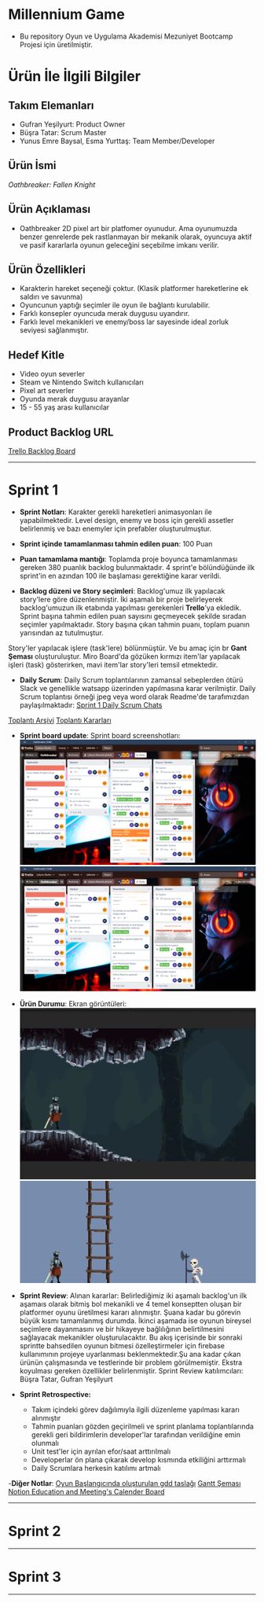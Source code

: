 # **Millennium Game**

- Bu repository Oyun ve Uygulama Akademisi Mezuniyet Bootcamp Projesi için üretilmiştir.

# Ürün İle İlgili Bilgiler

## Takım Elemanları

- Gufran Yeşilyurt: Product Owner
- Büşra Tatar: Scrum Master
- Yunus Emre Baysal, Esma Yurttaş: Team Member/Developer

## Ürün İsmi

*Oathbreaker: Fallen Knight*

## Ürün Açıklaması

- Oathbreaker 2D pixel art bir platfomer oyunudur. Ama oyunumuzda benzer genrelerde pek rastlanmayan bir mekanik olarak, oyuncuya aktif ve pasif kararlarla oyunun geleceğini seçebilme imkanı verilir.

## Ürün Özellikleri

- Karakterin hareket seçeneği çoktur. (Klasik platformer hareketlerine ek saldırı ve savunma)
- Oyuncunun yaptığı seçimler ile oyun ile bağlantı kurulabilir.
- Farklı konsepler oyuncuda merak duygusu uyandırır.
- Farklı level mekanikleri ve enemy/boss lar sayesinde ideal zorluk seviyesi sağlanmıştır.

## Hedef Kitle

- Video oyun severler
- Steam ve Nintendo Switch kullanıcıları
- Pixel art severler
- Oyunda merak duygusu arayanlar
- 15 - 55 yaş arası kullanıcılar

## Product Backlog URL

[Trello Backlog Board](https://trello.com/invite/b/k3H1dCDV/5b89bfeb1e7ee4306b44a104d23273e4/oyunumuz)

---

# Sprint 1

- **Sprint Notları**: Karakter gerekli hareketleri animasyonları ile yapabilmektedir. Level design, enemy ve boss için gerekli assetler belirlenmiş ve bazı enemyler için prefabler oluşturulmuştur.

- **Sprint içinde tamamlanması tahmin edilen puan**: 100 Puan

- **Puan tamamlama mantığı**: Toplamda proje boyunca tamamlanması gereken 380 puanlık backlog bulunmaktadır. 4 sprint'e bölündüğünde ilk sprint'in en azından 100 ile başlaması gerektiğine karar verildi.

- **Backlog düzeni ve Story seçimleri**: Backlog'umuz ilk yapılacak story'lere göre düzenlenmiştir. İki aşamalı bir proje belirleyerek backlog'umuzun ilk etabında yapılması gerekenleri **Trello**'ya ekledik. Sprint başına tahmin edilen puan sayısını geçmeyecek şekilde sıradan seçimler yapılmaktadır. Story başına çıkan tahmin puanı, toplam puanın yarısından az tutulmuştur. 

Story'ler yapılacak işlere (task'lere) bölünmüştür. Ve bu amaç için br **Gant Şeması** oluşturuluştur. Miro Board'da gözüken kırmızı item'lar yapılacak işleri (task) gösterirken, mavi item'lar story'leri temsil etmektedir.

- **Daily Scrum**: Daily Scrum toplantılarının zamansal sebeplerden ötürü Slack ve genellikle watsapp üzerinden yapılmasına karar verilmiştir. Daily Scrum toplantısı örneği jpeg veya word olarak Readme'de tarafımızdan paylaşılmaktadır: [Sprint 1 Daily Scrum Chats](https://github.com/OyunveUygulamaAkademisi/BootcampScrumTemplate/blob/main/ProjectManagement/Sprint1Documents/DailyScrumMeetingNotesSprint1.docx?raw=true)

[Toplantı Arşivi](https://github.com/BusraTatar/Oathbreaker/blob/main/ProjectManagement/Sprint1Documents/Notion%20Meeting.png)
[Toplantı Kararları](https://github.com/BusraTatar/Oathbreaker/blob/main/ProjectManagement/Sprint1Documents/NotionMeetingKararları.png)

- **Sprint board update**: Sprint board screenshotları: 
![Backlog 1](https://github.com/BusraTatar/Oathbreaker/blob/main/ProjectManagement/Sprint1Documents/Trello.png) 
![Backlog 2](https://github.com/BusraTatar/Oathbreaker/blob/main/ProjectManagement/Sprint1Documents/Trello1.png) 


- **Ürün Durumu**: Ekran görüntüleri:
  ![Screenshot 1](https://github.com/BusraTatar/Oathbreaker/blob/main/ProjectManagement/Sprint1Documents/Knight.png)
  ![Screenshot 2](https://github.com/BusraTatar/Oathbreaker/blob/main/ProjectManagement/Sprint1Documents/Enemy.png)

- **Sprint Review**: 
Alınan kararlar: Belirlediğimiz iki aşamalı backlog'un ilk aşamaıs olarak bitmiş bol mekanikli ve 4 temel konseptten oluşan bir platformer oyunu üretilmesi kararı alınmıştır. Şuana kadar bu görevin büyük kısmı tamamlanmış durumda. İkinci aşamada ise oyunun bireysel seçimlere dayanmasını ve bir hikayeye bağlılığının belirtilmesini sağlayacak mekanikler oluşturulacaktır. Bu akış içerisinde bir sonraki sprintte bahsedilen oyunun bitmesi özelleştirmeler için firebase kullanımının projeye uyarlanması beklenmektedir.Şu ana kadar çıkan ürünün çalışmasında ve testlerinde bir problem görülmemiştir. Ekstra koyulması gereken özellikler belirlenmiştir. Sprint Review katılımcıları: Büşra Tatar, Gufran Yeşilyurt

- **Sprint Retrospective:**
  - Takım içindeki görev dağılımıyla ilgili düzenleme yapılması kararı alınmıştır
  - Tahmin puanları gözden geçirilmeli ve sprint planlama toplantılarında gerekli geri bildirimlerin developer'lar tarafından verildiğine emin olunmalı
  - Unit test'ler için ayrılan efor/saat arttırılmalı 
  - Developerlar ön plana çıkarak develop kısmında etkiliğini arttırmalı
  - Daily Scrumlara herkesin katılımı artmalı

-**Diğer Notlar**:
[Oyun Başlangıcında oluşturulan gdd taslağı](https://docs.google.com/document/d/1RBs5aPxVjntqDYFEXCVlJColshxjT6y0/edit?usp=sharing&ouid=110371448881838982572&rtpof=true&sd=true)
[Gantt Şeması](https://drive.google.com/file/d/1pFbfj8ma8fTkA-CGGv8qd1ExPtUzSa9D/view?usp=sharing)
[Notion Education and Meeting's Calender Board](https://www.notion.so/evik-Proje-Y-netimi-zet-Anlat-m-9016c5ffbea944e4af8805321932f2f3)

---

# Sprint 2


---

# Sprint 3

---

